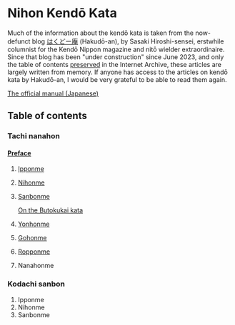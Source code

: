# Nihon Kendō Kata

Much of the information about the kendō kata is taken from the now-defunct blog [はくどー庵](https://hakudoh.com/%E3%83%88%E3%83%83%E3%83%97%E3%83%9A%E3%83%BC%E3%82%B8/) (Hakudō-an), by Sasaki Hiroshi-sensei, erstwhile columnist for the Kendō Nippon magazine and nitō wielder extraordinaire. Since that blog has been "under construction" since June 2023, and only the table of contents [preserved](https://web.archive.org/web/20210207125320/https://hakudoh.com/wp/study/page_0502/) in the Internet Archive, these articles are largely written from memory. If anyone has access to the articles on kendō kata by Hakudō-an, I would be very grateful to be able to read them again.

[The official manual (Japanese)](https://www.kendo.or.jp/wp/wp-content/uploads/2020/12/nippon_kendo_kata_manual.pdf)

## Table of contents

### Tachi nanahon

#### [Preface](preface.md)

1. [Ipponme](tachi-ipponme.md)
2. [Nihonme](tachi-nihonme.md)
3. [Sanbonme](tachi-sanbonme.md)

   [On the Butokukai kata](butokukai-kata-notes.md)

4. [Yonhonme](tachi-yonhonme.md)
5. [Gohonme](tachi-gohonme.md)
6. [Ropponme](tachi-ropponme.md)
7. Nanahonme

### Kodachi sanbon

1. Ipponme
2. Nihonme
3. Sanbonme
